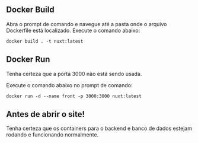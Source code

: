 ## Docker Build
Abra o prompt de comando e navegue até a pasta onde o arquivo Dockerfile está localizado.
Execute o comando abaixo:

`
docker build . -t nuxt:latest
`

## Docker Run
Tenha certeza que a porta 3000 não está sendo usada.

Execute o comando abaixo no prompt de comando:

`
docker run -d --name front -p 3000:3000 nuxt:latest
`

## Antes de abrir o site!

Tenha certeza que os containers para o backend e banco de dados estejam rodando e funcionando normalmente.

